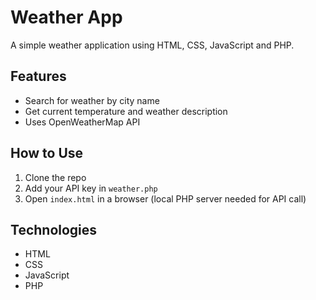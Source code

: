 # Weather App

A simple weather application using HTML, CSS, JavaScript and PHP.

## Features

- Search for weather by city name
- Get current temperature and weather description
- Uses OpenWeatherMap API

## How to Use

1. Clone the repo
2. Add your API key in `weather.php`
3. Open `index.html` in a browser (local PHP server needed for API call)

## Technologies

- HTML
- CSS
- JavaScript
- PHP
